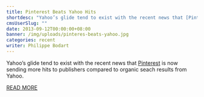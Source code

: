 ```yaml
---
title: Pinterest Beats Yahoo Hits
shortdesc: "Yahoo’s glide tend to exist with the recent news that [Pinterest](http://www.pinterest.com/)is now sending more hits to publishers compared to organic seach results from Yahoo."
cmsUserSlug: ""
date: 2013-09-12T00:00:00+08:00
banner: /img/uploads/pinteres-beats-yahoo.jpg
categories: recent
writer: Philippe Bodart
---
```


Yahoo’s glide tend to exist with the recent news that [Pinterest](http://www.pinterest.com/) is now sending more hits to publishers compared to organic seach results from Yahoo. 

[READ MORE](http://webfactories.wordpress.com/2012/09/07/pinterest-beats-yahoo-hits/)